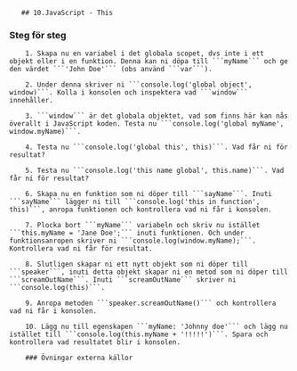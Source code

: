 <!doctype html>
<html>
	<head>
		<title>JavaScript Exercises</title>

       ## 10.JavaScript - This

### Steg för steg

        1. Skapa nu en variabel i det globala scopet, dvs inte i ett objekt eller i en funktion. Denna kan ni döpa till ```myName``` och ge den värdet ```'John Doe'``` (obs använd ```var```).
        
        2. Under denna skriver ni ```console.log('global object', window)```. Kolla i konsolen och inspektera vad ```window``` innehåller.
        
        3. ```window``` är det globala objektet, vad som finns här kan nås överallt i JavaScript koden. Testa nu ```console.log('global myName', window.myName)```.
        
        4. Testa nu ```console.log('global this', this)```. Vad får ni för resultat?
        
        5. Testa nu ```console.log('this name global', this.name)```. Vad får ni för resultat?
        
        6. Skapa nu en funktion som ni döper till ```sayName```. Inuti ```sayName``` lägger ni till ```console.log('this in function', this)```, anropa funktionen och kontrollera vad ni får i konsolen.
        
        7. Plocka bort ```myName``` variabeln och skriv nu istället ```this.myName = 'Jane Doe';``` inuti funktionen. Och under funktionsanropen skriver ni ```console.log(window.myName);```. Kontrollera vad ni får för resultat.
        
        8. Slutligen skapar ni ett nytt objekt som ni döper till ```speaker```, inuti detta objekt skapar ni en metod som ni döper till ```screamOutName```. Inuti ```screamOutName``` skriver ni ```console.log(this)```.
        
        9. Anropa metoden ```speaker.screamOutName()``` och kontrollera vad ni får i konsolen.
        
        10. Lägg nu till egenskapen ```myName: 'Johnny doe'``` och lägg nu istället till ```console.log(this.myName + '!!!!!')```. Spara och kontrollera vad resultatet blir i konsolen.
        
        ### Övningar externa källor
